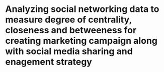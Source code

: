 # Analyzing social networking data to measure degree of centrality, closeness and betweeness for creating marketing campaign along with social media sharing and enagement strategy
